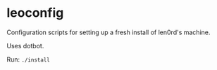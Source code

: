 # leoconfig

Configuration scripts for setting up a fresh install of len0rd's machine.

Uses dotbot.

Run: `./install`